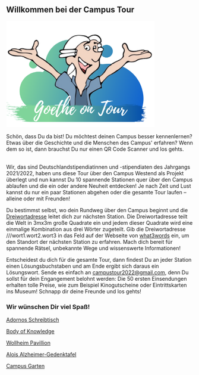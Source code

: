 ## Willkommen bei der Campus Tour
<p class="aligncenter">
    <img src="Logo.png" alt="centered image" width="400" />
</p>
Schön, dass Du da bist! Du möchtest deinen Campus besser kennenlernen? Etwas über die Geschichte und die Menschen des Campus' erfahren? Wenn dem so ist, dann brauchst Du nur einen QR Code Scanner und los gehts. 

<br>Wir, das sind Deutschlandstipendiatinnen und -stipendiaten des Jahrgangs 2021/2022, haben uns diese Tour über den Campus Westend als Projekt überlegt und nun kannst Du 10 spannende Stationen quer über den Campus ablaufen und die ein oder andere Neuheit entdecken! Je nach Zeit und Lust kannst du nur ein paar Stationen abgehen oder die gesamte Tour laufen – alleine oder mit Freunden!

Du bestimmst selbst, wo dein Rundweg über den Campus beginnt und die [Dreiwortadresse](https://what3words.com/pinsel.enthielt.vorweisen) leitet dich zur nächsten Station. Die Dreiwortadresse teilt die Welt in 3mx3m große Quadrate ein und jedem dieser Quadrate wird eine einmalige Kombination aus drei Wörter zugeteilt. Gib die Dreiwortadresse ///wort1.wort2.wort3 in das Feld auf der Webseite von [what3words](https://what3words.com/pinsel.enthielt.vorweisen) ein, um den Standort der nächsten Station zu erfahren. Mach dich bereit für spannende Rätsel, unbekannte Wege und wissenswerte Informationen!

Entscheidest du dich für die gesamte Tour, dann findest Du an jeder Station einen Lösungsbuchstaben und am Ende ergibt sich daraus ein Lösungswort. Sende es einfach an campustour2022@gmail.com, denn Du sollst für dein Engangement belohnt werden: Die 50 ersten Einsendungen erhalten tolle Preise, wie zum Beispiel Kinogutscheine oder Eintrittskarten ins Museum! 
Schnapp dir deine Freunde und los gehts!

### Wir wünschen Dir viel Spaß!


[Adornos Schreibtisch](Adorno.md)

[Body of Knowledge](Body_of_Knowledge.md)

[Wollheim Pavillion](Wollheim.md)

[Alois Alzheimer-Gedenktafel](Alzheimer.md)

[Campus Garten](CampusGarten.md)
